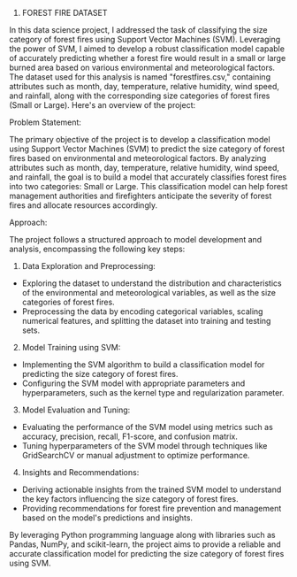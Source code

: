 1. FOREST FIRE DATASET

In this data science project, I addressed the task of classifying the size category of forest fires using Support Vector Machines (SVM). Leveraging the power of SVM, I aimed to develop a robust classification model capable of accurately predicting whether a forest fire would result in a small or large burned area based on various environmental and meteorological factors. The dataset used for this analysis is named "forestfires.csv," containing attributes such as month, day, temperature, relative humidity, wind speed, and rainfall, along with the corresponding size categories of forest fires (Small or Large). Here's an overview of the project:
 
Problem Statement:
 
The primary objective of the project is to develop a classification model using Support Vector Machines (SVM) to predict the size category of forest fires based on environmental and meteorological factors. By analyzing attributes such as month, day, temperature, relative humidity, wind speed, and rainfall, the goal is to build a model that accurately classifies forest fires into two categories: Small or Large. This classification model can help forest management authorities and firefighters anticipate the severity of forest fires and allocate resources accordingly.
 
Approach:
 
The project follows a structured approach to model development and analysis, encompassing the following key steps:
 
1. Data Exploration and Preprocessing:
 - Exploring the dataset to understand the distribution and characteristics of the environmental and meteorological variables, as well as the size categories of forest fires.
 - Preprocessing the data by encoding categorical variables, scaling numerical features, and splitting the dataset into training and testing sets.
 
2. Model Training using SVM:
 - Implementing the SVM algorithm to build a classification model for predicting the size category of forest fires.
 - Configuring the SVM model with appropriate parameters and hyperparameters, such as the kernel type and regularization parameter.
 
3. Model Evaluation and Tuning:
 - Evaluating the performance of the SVM model using metrics such as accuracy, precision, recall, F1-score, and confusion matrix.
 - Tuning hyperparameters of the SVM model through techniques like GridSearchCV or manual adjustment to optimize performance.
 
4. Insights and Recommendations:
 - Deriving actionable insights from the trained SVM model to understand the key factors influencing the size category of forest fires.
 - Providing recommendations for forest fire prevention and management based on the model's predictions and insights.
 
By leveraging Python programming language along with libraries such as Pandas, NumPy, and scikit-learn, the project aims to provide a reliable and accurate classification model for predicting the size category of forest fires using SVM. 
